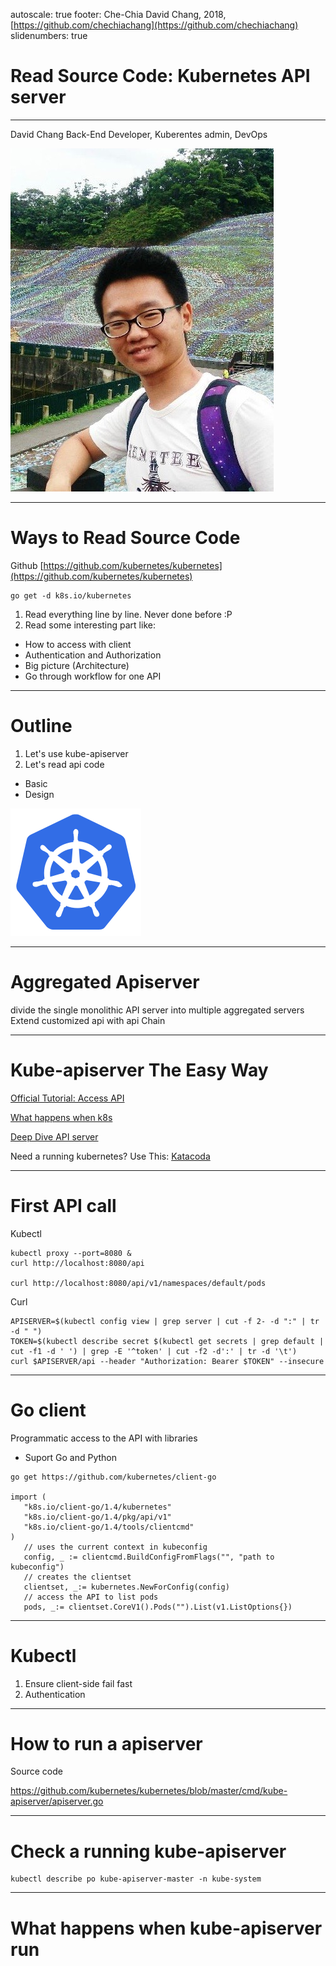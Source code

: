 autoscale: true
footer: Che-Chia David Chang, 2018,  [https://github.com/chechiachang](https://github.com/chechiachang)
slidenumbers: true

# Read Source Code: Kubernetes API server

---

David Chang
Back-End Developer, Kuberentes admin, DevOps

![inline](../images/davidchang.jpg)

---

# Ways to Read Source Code

Github
[https://github.com/kubernetes/kubernetes](https://github.com/kubernetes/kubernetes)

```
go get -d k8s.io/kubernetes
```

1. Read everything line by line. Never done before :P
2. Read some interesting part like:
  - How to access with client
  - Authentication and Authorization
  - Big picture (Architecture)
  - Go through workflow for one API

--- 

# Outline

1. Let's use kube-apiserver
2. Let's read api code
  - Basic
  - Design

![inline](../images/kubernetes.png)

---

# Aggregated Apiserver

divide the single monolithic API server into multiple aggregated servers
Extend customized api with api
Chain

---

# Kube-apiserver The Easy Way

[Official Tutorial: Access API](https://kubernetes.io/docs/tasks/administer-cluster/access-cluster-api)

[What happens when k8s](https://github.com/jamiehannaford/what-happens-when-k8s)

[Deep Dive API server](https://blog.openshift.com/kubernetes-deep-dive-api-server-part-1/)

Need a running kubernetes? Use This:
[Katacoda](https://www.katacoda.com/courses/kubernetes/playground)

---

# First API call

Kubectl
```
kubectl proxy --port=8080 &
curl http://localhost:8080/api

curl http://localhost:8080/api/v1/namespaces/default/pods
```

Curl
```
APISERVER=$(kubectl config view | grep server | cut -f 2- -d ":" | tr -d " ")
TOKEN=$(kubectl describe secret $(kubectl get secrets | grep default | cut -f1 -d ' ') | grep -E '^token' | cut -f2 -d':' | tr -d '\t')
curl $APISERVER/api --header "Authorization: Bearer $TOKEN" --insecure
```

---

# Go client

Programmatic access to the API with libraries
- Suport Go and Python

```
go get https://github.com/kubernetes/client-go

import (
   "k8s.io/client-go/1.4/kubernetes"
   "k8s.io/client-go/1.4/pkg/api/v1"
   "k8s.io/client-go/1.4/tools/clientcmd"
)
   // uses the current context in kubeconfig
   config, _ := clientcmd.BuildConfigFromFlags("", "path to kubeconfig")
   // creates the clientset
   clientset, _:= kubernetes.NewForConfig(config)
   // access the API to list pods
   pods, _:= clientset.CoreV1().Pods("").List(v1.ListOptions{})
```
---

# Kubectl

1. Ensure client-side fail fast
2. Authentication

---

# How to run a apiserver

Source code

https://github.com/kubernetes/kubernetes/blob/master/cmd/kube-apiserver/apiserver.go

---

# Check a running kube-apiserver

```
kubectl describe po kube-apiserver-master -n kube-system
```

---

# What happens when kube-apiserver run

